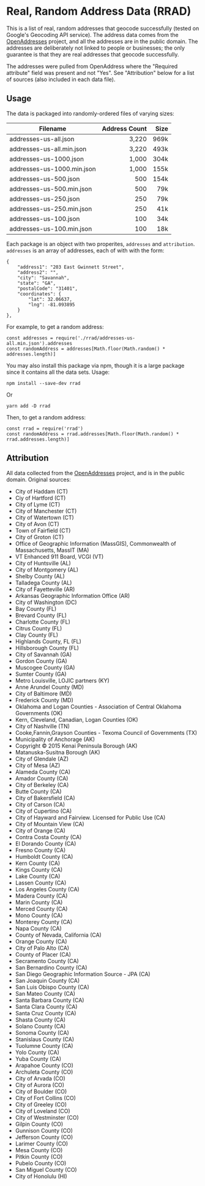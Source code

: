 # Real, Random Address Data (RRAD)

This is a list of real, random addresses that geocode successfully (tested on Google's Geocoding API service).
The address data comes from the [OpenAddresses](https://openaddresses.io/) project, and all the addresses are in the public domain.  The
addresses are deliberately not linked to people or businesses; the only guarantee is that they are real addresses that
geocode successfully.

The addresses were pulled from OpenAddress where the "Required attribute" field was present and not "Yes".  See "Attribution" below for a list of sources (also included in each data file).

## Usage

The data is packaged into randomly-ordered files of varying sizes:

| Filename                      | Address Count   | Size    |
| ----------------------------- | ---------------:| -------:|
| addresses-us-all.json         | 3,220           | 969k    |
| addresses-us-all.min.json     | 3,220           | 493k    |
| addresses-us-1000.json        | 1,000           | 304k    |
| addresses-us-1000.min.json    | 1,000           | 155k    |
| addresses-us-500.json         |   500           | 154k    |
| addresses-us-500.min.json     |   500           |  79k    |
| addresses-us-250.json         |   250           |  79k    |
| addresses-us-250.min.json     |   250           |  41k    |
| addresses-us-100.json         |   100           |  34k    |
| addresses-us-100.min.json     |   100           |  18k    |

Each package is an object with two properites, `addresses` and `attribution`.  `addresses` is an array of addresses, each of with
with the form:

    {
        "address1": "203 East Gwinnett Street",
        "address2": "",
        "city": "Savannah",
        "state": "GA",
        "postalCode": "31401",
        "coordinates": {
            "lat": 32.06637,
            "lng": -81.093895
        }
    },

For example, to get a random address:

    const addresses = require('./rrad/addresses-us-all.min.json').addresses
    const randomAddress = addresses[Math.floor(Math.random() * addresses.length)]

You may also install this package via npm, though it is a large package since it contains all the data sets.  Usage:

    npm install --save-dev rrad

Or

    yarn add -D rrad

Then, to get a random address:

    const rrad = require('rrad')
    const randomAddress = rrad.addresses[Math.floor(Math.random() * rrad.addresses.length)] 

## Attribution

All data collected from the [OpenAddresses](https://openaddresses.io/) project, and is in the public domain.  Original sources:

* City of Haddam (CT)
* Ciy of Hartford (CT)
* City of Lyme (CT)
* City of Manchester (CT)
* City of Watertown (CT)
* City of Avon (CT)
* Town of Fairfield (CT)
* City of Groton (CT)
* Office of Geographic Information (MassGIS), Commonwealth of Massachusetts, MassIT (MA)
* VT Enhanced 911 Board, VCGI (VT)
* City of Huntsville (AL)
* City of Montgomery (AL)
* Shelby County (AL)
* Talladega County (AL)
* City of Fayetteville (AR)
* Arkansas Geographic Information Office (AR)
* City of Washington (DC)
* Bay County (FL)
* Brevard County (FL)
* Charlotte County (FL)
* Citrus County (FL)
* Clay County (FL)
* Highlands County, FL (FL)
* Hillsborough County (FL)
* City of Savannah (GA)
* Gordon County (GA)
* Muscogee County (GA)
* Sumter County (GA)
* Metro Louisville,  LOJIC partners (KY)
* Anne Arundel County (MD)
* City of Baltimore (MD)
* Frederick County (MD)
* Oklahoma and Logan Counties - Association of Central Oklahoma Governments (OK)
* Kern, Cleveland, Canadian, Logan Counties (OK)
* City of Nashville (TN)
* Cooke,Fannin,Grayson Counties - Texoma Council of Governments (TX)
* Municipality of Anchorage (AK)
* Copyright © 2015 Kenai Peninsula Borough (AK)
* Matanuska-Susitna Borough (AK)
* City of Glendale (AZ)
* City of Mesa (AZ)
* Alameda County (CA)
* Amador County (CA)
* City of Berkeley (CA)
* Butte County (CA)
* City of Bakersfield (CA)
* City of Carson (CA)
* City of Cupertino (CA)
* City of Hayward and Fairview. Licensed for Public Use (CA)
* City of Mountain View (CA)
* City of Orange (CA)
* Contra Costa County (CA)
* El Dorando County (CA)
* Fresno County (CA)
* Humboldt County (CA)
* Kern County (CA)
* Kings County (CA)
* Lake County (CA)
* Lassen County (CA)
* Los Angeles County (CA)
* Madera County (CA)
* Marin County (CA)
* Merced County (CA)
* Mono County (CA)
* Monterey County (CA)
* Napa County (CA)
* County of Nevada, California (CA)
* Orange County (CA)
* City of Palo Alto (CA)
* County of Placer (CA)
* Secramento County (CA)
* San Bernardino County (CA)
* San Diego Geographic Information Source - JPA (CA)
* San Joaquin County (CA)
* San Luis Obispo County (CA)
* San Mateo County (CA)
* Santa Barbara County (CA)
* Santa Clara County (CA)
* Santa Cruz County (CA)
* Shasta County (CA)
* Solano County (CA)
* Sonoma County (CA)
* Stanislaus County (CA)
* Tuolumne County (CA)
* Yolo County (CA)
* Yuba County (CA)
* Arapahoe County (CO)
* Archuleta County (CO)
* City of Arvada (CO)
* City of Aurora (CO)
* City of Boulder (CO)
* City of Fort Collins (CO)
* City of Greeley (CO)
* City of Loveland (CO)
* City of Westminster (CO)
* Gilpin County (CO)
* Gunnison County (CO)
* Jefferson County (CO)
* Larimer County (CO)
* Mesa County (CO)
* Pitkin County (CO)
* Pubelo County (CO)
* San Miguel County (CO)
* City of Honolulu (HI)

